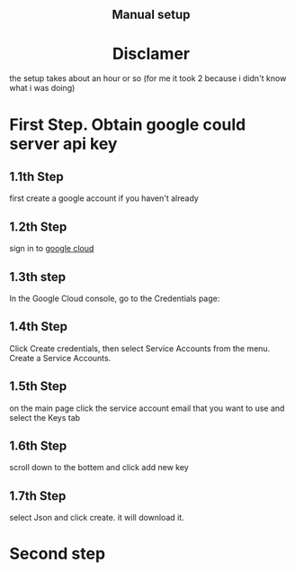 <div align=center>

## Manual setup

# Disclamer

 <div align="left">
 the setup takes about an hour or so (for me it took 2 because i didn't know what i was doing)

# First Step. Obtain google could server api key

## 1.1th Step

first create a google account if you haven't already

## 1.2th Step

sign in to [google cloud](https://console.cloud.google.com/apis/credentials?_ga=2.141441269.633874558.1722564956-2000324897.1722564956)

## 1.3th step

In the Google Cloud console, go to the Credentials page:

## 1.4th Step

Click Create credentials, then select Service Accounts from the menu.
Create a Service Accounts.

## 1.5th Step

on the main page click the service account email that you want to use and select the Keys tab

## 1.6th Step

scroll down to the bottem and click add new key

## 1.7th Step

select Json and click create. it will download it.

# Second step

